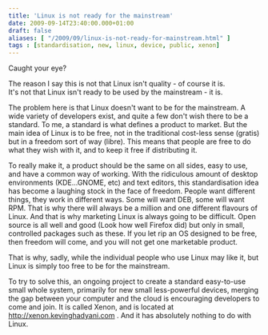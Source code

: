 ```yaml
---
title: 'Linux is not ready for the mainstream'
date: 2009-09-14T23:40:00.000+01:00
draft: false
aliases: [ "/2009/09/linux-is-not-ready-for-mainstream.html" ]
tags : [standardisation, new, linux, device, public, xenon]
---
```


Caught your eye?  
  
The reason I say this is not that Linux isn't quality - of course it is.  
It's not that Linux isn't ready to be used by the mainstream - it is.  
  
The problem here is that Linux doesn't want to be for the mainstream. A wide variety of developers exist, and quite a few don't wish there to be a standard. To me, a standard is what defines a product to market. But the main idea of Linux is to be free, not in the traditional cost-less sense (gratis) but in a freedom sort of way (libre). This means that people are free to do what they wish with it, and to keep it free if distributing it.  
  
To really make it, a product should be the same on all sides, easy to use, and have a common way of working. With the ridiculous amount of desktop environments (KDE...GNOME, etc) and text editors, this standardisation idea has become a laughing stock in the face of freedom. People want different things, they work in different ways. Some will want DEB, some will want RPM. That is why there will always be a million and one different flavours of Linux. And that is why marketing Linux is always going to be difficult. Open source is all well and good (Look how well Firefox did) but only in small, controlled packages such as these. If you let rip an OS designed to be free, then freedom will come, and you will not get one marketable product.  
  
That is why, sadly, while the individual people who use Linux may like it, but Linux is simply too free to be for the mainstream.  
  
To try to solve this, an ongoing project to create a standard easy-to-use small whole system, primarily for new small less-powerful devices, merging the gap between your computer and the cloud is encouraging developers to come and join. It is called Xenon, and is located at http://xenon.kevinghadyani.com . And it has absolutely nothing to do with Linux.